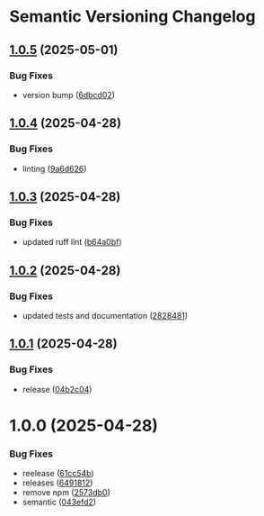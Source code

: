 # Semantic Versioning Changelog

## [1.0.5](https://github.com/ijack-technologies/flask-breadcrumb/compare/v1.0.4...v1.0.5) (2025-05-01)


### Bug Fixes

* version bump ([6dbcd02](https://github.com/ijack-technologies/flask-breadcrumb/commit/6dbcd02129c4c213e709b15663c9b041db1d250c))

## [1.0.4](https://github.com/ijack-technologies/flask-breadcrumb/compare/v1.0.3...v1.0.4) (2025-04-28)


### Bug Fixes

* linting ([9a6d626](https://github.com/ijack-technologies/flask-breadcrumb/commit/9a6d62618ccaf17a1045760330efd6a27f222d9a))

## [1.0.3](https://github.com/ijack-technologies/flask-breadcrumb/compare/v1.0.2...v1.0.3) (2025-04-28)


### Bug Fixes

* updated ruff lint ([b64a0bf](https://github.com/ijack-technologies/flask-breadcrumb/commit/b64a0bf6acbfb35e524ebbf2d93ca3ff12a9a6d1))

## [1.0.2](https://github.com/ijack-technologies/flask-breadcrumb/compare/v1.0.1...v1.0.2) (2025-04-28)


### Bug Fixes

* updated tests and documentation ([2828481](https://github.com/ijack-technologies/flask-breadcrumb/commit/2828481868c2f104570c3abf0dbe2a07c0c08d3d))

## [1.0.1](https://github.com/ijack-technologies/flask-breadcrumb/compare/v1.0.0...v1.0.1) (2025-04-28)


### Bug Fixes

* release ([04b2c04](https://github.com/ijack-technologies/flask-breadcrumb/commit/04b2c043d4cfa030d1139b8e80d442b0abb98a74))

# 1.0.0 (2025-04-28)


### Bug Fixes

* reelease ([61cc54b](https://github.com/ijack-technologies/flask-breadcrumb/commit/61cc54b7878aae77fcbba0c7ef9aa475d5527c6d))
* releases ([6491812](https://github.com/ijack-technologies/flask-breadcrumb/commit/649181236d4e2848127a4d166293e7d4194915a7))
* remove npm ([2573db0](https://github.com/ijack-technologies/flask-breadcrumb/commit/2573db08d2242445ca5b3572244e26d99630ae62))
* semantic ([043efd2](https://github.com/ijack-technologies/flask-breadcrumb/commit/043efd2d4a34b369b771e3bb1e1a1f86d260da60))
